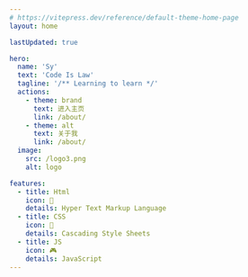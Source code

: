 ```yaml
---
# https://vitepress.dev/reference/default-theme-home-page
layout: home

lastUpdated: true

hero:
  name: 'Sy'
  text: 'Code Is Law'
  tagline: '/** Learning to learn */'
  actions:
    - theme: brand
      text: 进入主页
      link: /about/
    - theme: alt
      text: 关于我
      link: /about/
  image:
    src: /logo3.png
    alt: logo

features:
  - title: Html
    icon: 📖
    details: Hyper Text Markup Language
  - title: CSS
    icon: 🎥
    details: Cascading Style Sheets
  - title: JS
    icon: 🎮
    details: JavaScript
---
```

